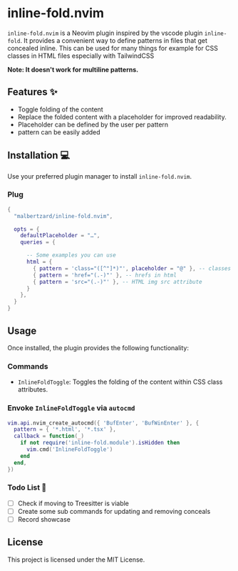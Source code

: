 # inline-fold.nvim

`inline-fold.nvim` is a Neovim plugin inspired by the vscode plugin `inline-fold`. It provides a convenient way to define patterns in files that get concealed inline. This can be used for many things for example for CSS classes in HTML files especially with TailwindCSS

**Note: It doesn't work for multiline patterns.**

## Features ✨

- Toggle folding of the content
- Replace the folded content with a placeholder for improved readability.
- Placeholder can be defined by the user per pattern
- pattern can be easily added

## Installation 💻

Use your preferred plugin manager to install `inline-fold.nvim`.

### Plug

```lua
{
  "malbertzard/inline-fold.nvim",

  opts = {
    defaultPlaceholder = "…",
    queries = {

      -- Some examples you can use
      html = {
        { pattern = 'class="([^"]*)"', placeholder = "@" }, -- classes in html
        { pattern = 'href="(.-)"' }, -- hrefs in html
        { pattern = 'src="(.-)"' }, -- HTML img src attribute
      }
    },
  }
}
```

## Usage

Once installed, the plugin provides the following functionality:

### Commands

- `InlineFoldToggle`: Toggles the folding of the content within CSS class attributes.

### Envoke `InlineFoldToggle` via `autocmd`

```lua
vim.api.nvim_create_autocmd({ 'BufEnter', 'BufWinEnter' }, {
  pattern = { '*.html', '*.tsx' },
  callback = function(_)
    if not require('inline-fold.module').isHidden then
      vim.cmd('InlineFoldToggle')
    end
  end,
})
```

### Todo List 📝

- [ ] Check if moving to Treesitter is viable
- [ ] Create some sub commands for updating and removing conceals
- [ ] Record showcase

## License

This project is licensed under the MIT License.

